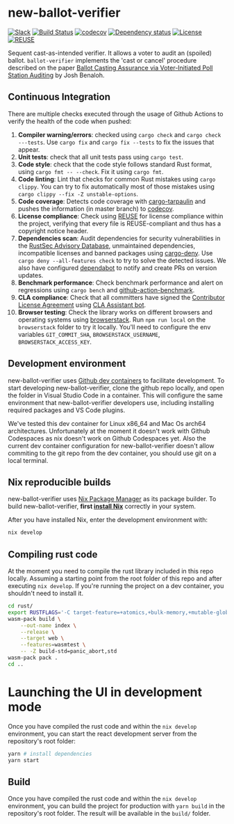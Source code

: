 <!--
SPDX-FileCopyrightText: 2022 Felix Robles <felix@sequentech.io>

SPDX-License-Identifier: AGPL-3.0-only
-->
# new-ballot-verifier
[![Slack][slack-badge]][slack-link]
[![Build Status][build-badge]][build-link]
[![codecov][codecov-badge]][codecov-link]
[![Dependency status][dependencies-badge]][dependencies-link]
[![License][license-badge]][license-link]
[![REUSE][reuse-badge]][reuse-link]

Sequent cast-as-intended verifier. It allows a voter to audit an (spoiled) ballot. `ballot-verifier` implements the 'cast or cancel' procedure described on the paper [Ballot Casting Assurance via Voter-Initiated Poll Station Auditing](https://www.usenix.org/legacy/event/evt07/tech/full_papers/benaloh/benaloh.pdf) by Josh Benaloh.

## Continuous Integration

There are multiple checks executed through the usage of Github Actions to verify
the health of the code when pushed:
1. **Compiler warning/errors**: checked using `cargo check` and 
`cargo check ---tests`. Use `cargo fix` and `cargo fix --tests` to fix the 
issues that appear.
2. **Unit tests**: check that all unit tests pass using `cargo test`.
3. **Code style**: check that the code style follows standard Rust format, using
`cargo fmt -- --check`. Fix it using `cargo fmt`.
4. **Code linting**: Lint that checks for common Rust mistakes using 
`cargo clippy`. You can try to fix automatically most of those mistakes using
`cargo clippy --fix -Z unstable-options`.
5. **Code coverage**: Detects code coverage with [cargo-tarpaulin] and pushes
the information (in master branch) to [codecov].
6. **License compliance**: Check using [REUSE] for license compliance within
the project, verifying that every file is REUSE-compliant and thus has a 
copyright notice header.
7. **Dependencies scan**: Audit dependencies for security vulnerabilities in the
[RustSec Advisory Database], unmaintained dependencies, incompatible licenses
and banned packages using [cargo-deny]. Use `cargo deny --all-features check`
to try to solve the detected issues. We also have configured [dependabot] to
notify and create PRs on version updates.
8. **Benchmark performance**: Check benchmark performance and alert on
regressions using `cargo bench` and [github-action-benchmark].
9. **CLA compliance**: Check that all committers have signed the 
[Contributor License Agreement] using [CLA Assistant bot].
10. **Browser testing**: Check the library works on different browsers and operating
systems using [browserstack](https://www.browserstack.com/). Run `npm run local`
on the `browserstack` folder to try it locally. You'll need to configure the env variables 
`GIT_COMMIT_SHA`, `BROWSERSTACK_USERNAME`, `BROWSERSTACK_ACCESS_KEY`.

## Development environment

new-ballot-verifier uses [Github dev containers] to facilitate development. To start developing 
new-ballot-verifier, clone the github repo locally, and open the folder in Visual Studio Code 
in a container. This will configure the same environment that new-ballot-verifier developers 
use, including installing required packages and VS Code plugins.

We've tested this dev container for Linux x86_64 and Mac Os arch64 architectures. Unfortunately
at the moment it doesn't work with Github Codespaces as nix doesn't work on Github Codespaces yet.
Also the current dev container configuration for new-ballot-verifier doesn't allow commiting 
to the git repo from the dev container, you should use git on a local terminal.

## Nix reproducible builds

new-ballot-verifier uses [Nix Package Manager] as its package builder. To build
new-ballot-verifier, **first [install Nix]** correctly in your system.

After you have installed Nix, enter the development environment with:

```bash
nix develop
```

## Compiling rust code

At the moment you need to compile the rust library included in this repo
locally. Assuming a starting point from the root folder of this repo and after
executing `nix develop`. If you're running the project on a dev container,
you shouldn't need to install it.

```bash
cd rust/
export RUSTFLAGS='-C target-feature=+atomics,+bulk-memory,+mutable-globals'
wasm-pack build \
    --out-name index \
    --release \
    --target web \
    --features=wasmtest \
    -- -Z build-std=panic_abort,std
wasm-pack pack .
cd ..
```

# Launching the UI in development mode

Once you have compiled the rust code and within the `nix develop` environment,
you can start the react development server from the repository's root folder:

```bash
yarn # install dependencies
yarn start
```

## Build

Once you have compiled the rust code and within the `nix develop` environment,
you can build the project for production with `yarn build` in the repository's
root folder. The result will be available in the `build/` folder.


[cargo-deny]: https://github.com/EmbarkStudios/cargo-deny
[cargo-edit]: https://crates.io/crates/cargo-edit
[codecov]: https://codecov.io/
[REUSE]: https://reuse.software/
[cargo-tarpaulin]: https://github.com/xd009642/tarpaulin
[github-action-benchmark]: https://github.com/benchmark-action/github-action-benchmark

[Contributor License Agreement]: https://cla-assistant.io/sequentech/new-ballot-verifier?pullRequest=27
[CLA Assistant bot]: https://github.com/cla-assistant/cla-assistant
[dependabot]:https://docs.github.com/en/code-security/dependabot/dependabot-version-updates/configuring-dependabot-version-updates
[RustSec Advisory Database]: https://github.com/RustSec/advisory-db/
[Nix Package Manager]: https://nixos.org/
[install Nix]: https://nixos.org/
[Github dev containers]: https://docs.github.com/en/codespaces/setting-up-your-project-for-codespaces/introduction-to-dev-containers

[slack-badge]: https://img.shields.io/badge/Join_us_on_Slack!-sequent--talk-blue.svg?longCache=true&logo=slack
[slack-link]: https://join.slack.com/t/sequentech/shared_invite/zt-1bve9z0px-IF4Je04NJM8AEkCAcdBVWg

[build-badge]: https://github.com/sequentech/new-ballot-verifier/workflows/CI/badge.svg?branch=main&event=push
[build-link]: https://github.com/sequentech/new-ballot-verifier/actions?query=workflow%3ACI

[codecov-badge]: https://codecov.io/gh/sequentech/new-ballot-verifier/branch/main/graph/badge.svg?token=W5QNYDEJCX
[codecov-link]: https://codecov.io/gh/sequentech/new-ballot-verifier

[dependencies-badge]: https://deps.rs/repo/github/sequentech/new-ballot-verifier/status.svg
[dependencies-link]: https://deps.rs/repo/github/sequentech/new-ballot-verifier

[license-badge]: https://img.shields.io/github/license/sequentech/new-ballot-verifier?label=license
[license-link]: https://github.com/sequentech/new-ballot-verifier/blob/master/LICENSE

[reuse-badge]: https://api.reuse.software/badge/github.com/sequentech/new-ballot-verifier
[reuse-link]: https://api.reuse.software/info/github.com/sequentech/new-ballot-verifier
